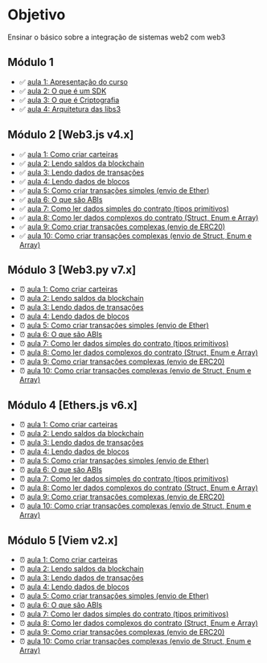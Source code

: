 # Objetivo

Ensinar o básico sobre a integração de sistemas web2 com web3

## Módulo 1

- ✅ [aula 1: Apresentação do curso](mod1/aula1/roteiro.md)
- ✅ [aula 2: O que é um SDK](mod1/aula2/roteiro.md)
- ✅ [aula 3: O que é Criptografia](mod1/aula3/roteiro.md)
- ✅ [aula 4: Arquitetura das libs3](mod1/aula4/roteiro.md)

## Módulo 2 [Web3.js v4.x]

- ✅ [aula 1: Como criar carteiras](mod2/aula1/roteiro.md)
- ✅ [aula 2: Lendo saldos da blockchain](mod2/aula3/roteiro.md)
- ✅ [aula 3: Lendo dados de transações](mod2/aula4/roteiro.md)
- ✅ [aula 4: Lendo dados de blocos](mod2/aula5/roteiro.md)
- ✅ [aula 5: Como criar transações simples (envio de Ether)](mod2/aula6/roteiro.md)
- ✅ [aula 6: O que são ABIs](mod2/aula7/roteiro.md)
- ✅ [aula 7: Como ler dados simples do contrato (tipos primitivos)](mod2/aula9/roteiro.md)
- ✅ [aula 8: Como ler dados complexos do contrato (Struct, Enum e Array)](mod2/aula10/roteiro.md)
- ✅ [aula 9: Como criar transações complexas (envio de ERC20)](mod2/aula11/roteiro.md)
- ✅ [aula 10: Como criar transações complexas (envio de Struct, Enum e Array)](mod2/aula12/roteiro.md)

## Módulo 3 [Web3.py v7.x]

- ⏰ [aula 1: Como criar carteiras](mod3/aula1/roteiro.md)
- ⏰ [aula 2: Lendo saldos da blockchain](mod3/aula3/roteiro.md)
- ⏰ [aula 3: Lendo dados de transações](mod3/aula4/roteiro.md)
- ⏰ [aula 4: Lendo dados de blocos](mod3/aula5/roteiro.md)
- ⏰ [aula 5: Como criar transações simples (envio de Ether)](mod3/aula6/roteiro.md)
- ⏰ [aula 6: O que são ABIs](mod3/aula7/roteiro.md)
- ⏰ [aula 7: Como ler dados simples do contrato (tipos primitivos)](mod3/aula9/roteiro.md)
- ⏰ [aula 8: Como ler dados complexos do contrato (Struct, Enum e Array)](mod3/aula10/roteiro.md)
- ⏰ [aula 9: Como criar transações complexas (envio de ERC20)](mod3/aula11/roteiro.md)
- ⏰ [aula 10: Como criar transações complexas (envio de Struct, Enum e Array)](mod3/aula12/roteiro.md)

## Módulo 4 [Ethers.js v6.x]

- ⏰ [aula 1: Como criar carteiras](mod4/aula1/roteiro.md)
- ⏰ [aula 2: Lendo saldos da blockchain](mod4/aula3/roteiro.md)
- ⏰ [aula 3: Lendo dados de transações](mod4/aula4/roteiro.md)
- ⏰ [aula 4: Lendo dados de blocos](mod4/aula5/roteiro.md)
- ⏰ [aula 5: Como criar transações simples (envio de Ether)](mod4/aula6/roteiro.md)
- ⏰ [aula 6: O que são ABIs](mod4/aula7/roteiro.md)
- ⏰ [aula 7: Como ler dados simples do contrato (tipos primitivos)](mod4/aula9/roteiro.md)
- ⏰ [aula 8: Como ler dados complexos do contrato (Struct, Enum e Array)](mod4/aula10/roteiro.md)
- ⏰ [aula 9: Como criar transações complexas (envio de ERC20)](mod4/aula11/roteiro.md)
- ⏰ [aula 10: Como criar transações complexas (envio de Struct, Enum e Array)](mod4/aula12/roteiro.md)

## Módulo 5 [Viem v2.x]

- ⏰ [aula 1: Como criar carteiras](mod5/aula1/roteiro.md)
- ⏰ [aula 2: Lendo saldos da blockchain](mod5/aula3/roteiro.md)
- ⏰ [aula 3: Lendo dados de transações](mod5/aula4/roteiro.md)
- ⏰ [aula 4: Lendo dados de blocos](mod5/aula5/roteiro.md)
- ⏰ [aula 5: Como criar transações simples (envio de Ether)](mod5/aula6/roteiro.md)
- ⏰ [aula 6: O que são ABIs](mod5/aula7/roteiro.md)
- ⏰ [aula 7: Como ler dados simples do contrato (tipos primitivos)](mod5/aula9/roteiro.md)
- ⏰ [aula 8: Como ler dados complexos do contrato (Struct, Enum e Array)](mod5/aula10/roteiro.md)
- ⏰ [aula 9: Como criar transações complexas (envio de ERC20)](mod5/aula11/roteiro.md)
- ⏰ [aula 10: Como criar transações complexas (envio de Struct, Enum e Array)](mod5/aula12/roteiro.md)

